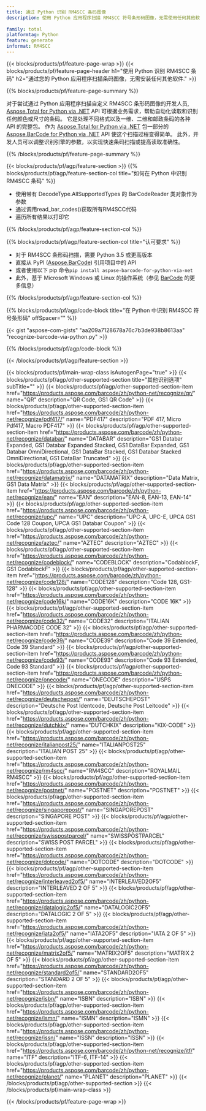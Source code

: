 ```yaml
---
title: 通过 Python 识别 RM4SCC 条码图像
description: 使用 Python 应用程序扫描 RM4SCC 符号条形码图像，无需使用任何其他软件. 
 
family: total
platformtag: Python
feature: generate
informat: RM4SCC
---
```

{{< blocks/products/pf/feature-page-wrap >}}
{{< blocks/products/pf/feature-page-header h1="使用 Python 识别 RM4SCC 条码" h2="通过您的 Python 应用程序扫描条码图像，无需安装任何其他软件." >}}

{{% blocks/products/pf/feature-page-summary %}}

对于尝试通过 Python 应用程序扫描自定义 RM4SCC 条形码图像的开发人员, [Aspose.Total for Python via .NET](https://products.aspose.com/total/python-net/) API 可根据业务需求，帮助自动化读取和识别任何颜色或尺寸的条码。 它是处理不同格式以及一维、二维和邮政条码的各种 API 的完整包。 作为 [Aspose.Total for Python via .NET](https://products.aspose.com/total/python-net/) 包一部分的 [Aspose.BarCode for Python via .NET](https://products.aspose.com/barcode/python-net/) API 使这个扫描过程变得简单。 此外，开发人员可以调整识别引擎的参数，以实现快速条码扫描或提高读取准确性。

{{% /blocks/products/pf/feature-page-summary %}}

{{< blocks/products/pf/agp/feature-section >}}
{{% blocks/products/pf/agp/feature-section-col title="如何在 Python 中识别 RM4SCC 条码" %}}

- 使用带有 DecodeType.AllSupportedTypes 的 BarCodeReader 类对象作为参数
- 通过调用read_bar_codes()获取所有RM4SCC代码
- 遍历所有结果以打印它

{{% /blocks/products/pf/agp/feature-section-col %}}

{{% blocks/products/pf/agp/feature-section-col title="认可要求" %}}

- 对于 RM4SCC 条形码扫描，需要 Python 3.5 或更高版本
- 直接从 PyPI ([Aspose.BarCode](https://pypi.org/project/aspose-barcode-for-python-via-net/)) 引用项目中的 API 
- 或者使用以下 pip 命令```pip install aspose-barcode-for-python-via-net``` 
- 此外，基于 Microsoft Windows 或 Linux 的操作系统（参见 [BarCode](https://docs.aspose.com/barcode/python-net/system-requirements/) 的更多信息） 

{{% /blocks/products/pf/agp/feature-section-col %}}

{{% blocks/products/pf/agp/code-block title="在 Python 中识别 RM4SCC 符号条形码" offSpacer="" %}}

{{< gist "aspose-com-gists" "aa209a7128678a76c7b3de938b8613aa" "recognize-barcode-via-python.py" >}}

{{% /blocks/products/pf/agp/code-block %}}

{{< /blocks/products/pf/agp/feature-section >}}

{{< blocks/products/pf/main-wrap-class isAutogenPage="true" >}}
{{< blocks/products/pf/agp/other-supported-section title="其他识别选项" subTitle="" >}}
{{< blocks/products/pf/agp/other-supported-section-item href="https://products.aspose.com/barcode/zh/python-net/recognize/qr/" name="QR" description="QR Code, GS1 QR Code" >}}
{{< blocks/products/pf/agp/other-supported-section-item href="https://products.aspose.com/barcode/zh/python-net/recognize/pdf417/" name="PDF417" description="PDF 417, Micro Pdf417, Macro PDF417" >}}
{{< blocks/products/pf/agp/other-supported-section-item href="https://products.aspose.com/barcode/zh/python-net/recognize/databar/" name="DATABAR" description="GS1 Databar Expanded, GS1 Databar Expanded Stacked, GS1 DataBar Expanded, GS1 Databar OmniDirectional, GS1 DataBar Stacked, GS1 Databar Stacked OmniDirectional, GS1 DataBar Truncated" >}}
{{< blocks/products/pf/agp/other-supported-section-item href="https://products.aspose.com/barcode/zh/python-net/recognize/datamatrix/" name="DATAMATRIX" description="Data Matrix, GS1 Data Matrix" >}}
{{< blocks/products/pf/agp/other-supported-section-item href="https://products.aspose.com/barcode/zh/python-net/recognize/ean/" name="EAN" description="EAN-8, EAN-13, EAN-14" >}}
{{< blocks/products/pf/agp/other-supported-section-item href="https://products.aspose.com/barcode/zh/python-net/recognize/upc/" name="UPC" description="UPC-A, UPC-E, UPCA GS1 Code 128 Coupon, UPCA GS1 Databar Coupon" >}}
{{< blocks/products/pf/agp/other-supported-section-item href="https://products.aspose.com/barcode/zh/python-net/recognize/aztec/" name="AZTEC" description="AZTEC" >}}
{{< blocks/products/pf/agp/other-supported-section-item href="https://products.aspose.com/barcode/zh/python-net/recognize/codeblock/" name="CODEBLOCK" description="CodablockF, GS1 CodablockF" >}}
{{< blocks/products/pf/agp/other-supported-section-item href="https://products.aspose.com/barcode/zh/python-net/recognize/code128/" name="CODE128" description="Code 128, GS1-128" >}}
{{< blocks/products/pf/agp/other-supported-section-item href="https://products.aspose.com/barcode/zh/python-net/recognize/code16k/" name="CODE16K" description="CODE 16K" >}}
{{< blocks/products/pf/agp/other-supported-section-item href="https://products.aspose.com/barcode/zh/python-net/recognize/code32/" name="CODE32" description="ITALIAN PHARMACODE CODE 32" >}}
{{< blocks/products/pf/agp/other-supported-section-item href="https://products.aspose.com/barcode/zh/python-net/recognize/code39/" name="CODE39" description="Code 39 Extended, Code 39 Standard" >}}
{{< blocks/products/pf/agp/other-supported-section-item href="https://products.aspose.com/barcode/zh/python-net/recognize/code93/" name="CODE93" description="Code 93 Extended, Code 93 Standard" >}}
{{< blocks/products/pf/agp/other-supported-section-item href="https://products.aspose.com/barcode/zh/python-net/recognize/onecode/" name="ONECODE" description="USPS ONECODE" >}}
{{< blocks/products/pf/agp/other-supported-section-item href="https://products.aspose.com/barcode/zh/python-net/recognize/deutschepost/" name="DEUTSCHEPOST" description="Deutsche Post Identcode, Deutsche Post Leitcode" >}}
{{< blocks/products/pf/agp/other-supported-section-item href="https://products.aspose.com/barcode/zh/python-net/recognize/dutchkix/" name="DUTCHKIX" description="KIX-CODE" >}}
{{< blocks/products/pf/agp/other-supported-section-item href="https://products.aspose.com/barcode/zh/python-net/recognize/italianpost25/" name="ITALIANPOST25" description="ITALIAN POST 25" >}}
{{< blocks/products/pf/agp/other-supported-section-item href="https://products.aspose.com/barcode/zh/python-net/recognize/rm4scc/" name="RM4SCC" description="ROYALMAIL RM4SCC" >}}
{{< blocks/products/pf/agp/other-supported-section-item href="https://products.aspose.com/barcode/zh/python-net/recognize/postnet/" name="POSTNET" description="POSTNET" >}}
{{< blocks/products/pf/agp/other-supported-section-item href="https://products.aspose.com/barcode/zh/python-net/recognize/singaporepost/" name="SINGAPOREPOST" description="SINGAPORE POST" >}}
{{< blocks/products/pf/agp/other-supported-section-item href="https://products.aspose.com/barcode/zh/python-net/recognize/swisspostparcel/" name="SWISSPOSTPARCEL" description="SWISS POST PARCEL" >}}
{{< blocks/products/pf/agp/other-supported-section-item href="https://products.aspose.com/barcode/zh/python-net/recognize/dotcode/" name="DOTCODE" description="DOTCODE" >}}
{{< blocks/products/pf/agp/other-supported-section-item href="https://products.aspose.com/barcode/zh/python-net/recognize/interleaved2of5/" name="INTERLEAVED2OF5" description="INTERLEAVED 2 OF 5" >}}
{{< blocks/products/pf/agp/other-supported-section-item href="https://products.aspose.com/barcode/zh/python-net/recognize/datalogic2of5/" name="DATALOGIC2OF5" description="DATALOGIC 2 OF 5" >}}
{{< blocks/products/pf/agp/other-supported-section-item href="https://products.aspose.com/barcode/zh/python-net/recognize/iata2of5/" name="IATA2OF5" description="IATA 2 OF 5" >}}
{{< blocks/products/pf/agp/other-supported-section-item href="https://products.aspose.com/barcode/zh/python-net/recognize/matrix2of5/" name="MATRIX2OF5" description="MATRIX 2 OF 5" >}}
{{< blocks/products/pf/agp/other-supported-section-item href="https://products.aspose.com/barcode/zh/python-net/recognize/standard2of5/" name="STANDARD2OF5" description="STANDARD 2 OF 5" >}}
{{< blocks/products/pf/agp/other-supported-section-item href="https://products.aspose.com/barcode/zh/python-net/recognize/isbn/" name="ISBN" description="ISBN" >}}
{{< blocks/products/pf/agp/other-supported-section-item href="https://products.aspose.com/barcode/zh/python-net/recognize/ismn/" name="ISMN" description="ISMN" >}}
{{< blocks/products/pf/agp/other-supported-section-item href="https://products.aspose.com/barcode/zh/python-net/recognize/issn/" name="ISSN" description="ISSN" >}}
{{< blocks/products/pf/agp/other-supported-section-item href="https://products.aspose.com/barcode/zh/python-net/recognize/itf/" name="ITF" description="ITF-6, ITF-14" >}}
{{< blocks/products/pf/agp/other-supported-section-item href="https://products.aspose.com/barcode/zh/python-net/recognize/planet/" name="PLANET" description="PLANET" >}}
{{< /blocks/products/pf/agp/other-supported-section >}}
{{< /blocks/products/pf/main-wrap-class >}}

{{< /blocks/products/pf/feature-page-wrap >}}